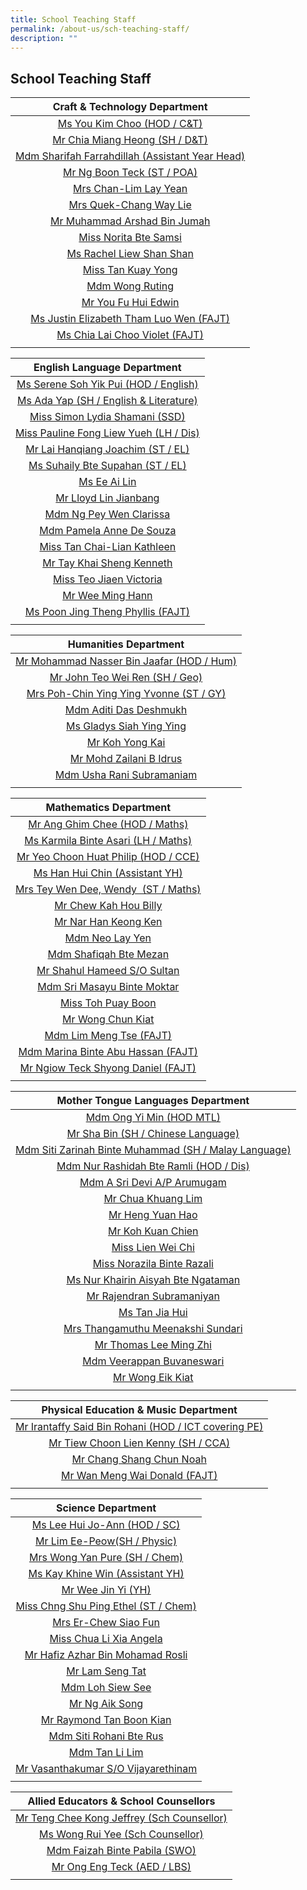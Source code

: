 ```yaml
---
title: School Teaching Staff
permalink: /about-us/sch-teaching-staff/
description: ""
---
```

## School Teaching Staff

| Craft & Technology Department |
|:---:|
| [Ms You Kim Choo (HOD / C&T)](mailto:you_kim_choo@schools.gov.sg) |
| [Mr Chia Miang Heong (SH / D&T)](mailto:chia_miang_heong@schools.gov.sg) |
| [Mdm Sharifah Farrahdillah (Assistant Year Head)](mailto:sharifah_farrahdillah_s_a@schools.gov.sg) |
| [Mr Ng Boon Teck (ST / POA)](mailto:ng_boon_teck@schools.gov.sg) |
| [Mrs Chan-Lim Lay Yean](mailto:lim_lay_yean@schools.gov.sg) |
| [Mrs Quek-Chang Way Lie](mailto:chang_way_lie@schools.gov.sg) |
| [Mr Muhammad Arshad Bin Jumah](mailto:muhammad_arshad_jumah@schools.gov.sg) |
| [Miss Norita Bte Samsi](mailto:norita_samsi@schools.gov.sg) |
| [Ms Rachel Liew Shan Shan](mailto:liew_shan_shan@schools.gov.sg) |
| [Miss Tan Kuay Yong](mailto:tan_kuay_yong@schools.gov.sg) |
| [Mdm Wong Ruting](mailto:wong_ruting@schools.gov.sg) |
| [Mr You Fu Hui Edwin](mailto:you_fu_hui@schools.gov.sg) |
| [Ms Justin Elizabeth Tham Luo Wen (FAJT)](mailto:justine_elizabeth_tham_luo@schools.gov.sg) |
| [Ms Chia Lai Choo Violet (FAJT)](mailto:chia_lai_choo_violet@schools.gov.sg) |
|  |

| English Language Department |
|:---:|
| [Ms Serene Soh Yik Pui (HOD / English)](mailto:soh_yik_pui@schools.gov.sg) |
| [Ms Ada Yap (SH / English & Literature)](mailto:ada_yap@schools.gov.sg) |
| [Miss Simon Lydia Shamani (SSD)](mailto:simon_lydia_shamani@schools.gov.sg) |
| [Miss Pauline Fong Liew Yueh (LH / Dis)](mailto:pauline_fong_liew_yueh@schools.gov.sg) |
| [Mr Lai Hanqiang Joachim (ST / EL)](mailto:lai_hanqiang_joachim@schools.gov.sg) |
| [Ms Suhaily Bte Supahan (ST / EL)](mailto:suhaily_supahan@schools.gov.sg) |
| [Ms Ee Ai Lin](mailto:ee_ai_lin@schools.gov.sg) |
| [Mr Lloyd Lin Jianbang](mailto:lloyd_lin_jianbang@schools.gov.sg) |
| [Mdm Ng Pey Wen Clarissa](mailto:clarissa_ng_pey_wen@schools.gov.sg) |
| [Mdm Pamela Anne De Souza](mailto:pamela_anne_de_souza@schools.gov.sg) |
| [Miss Tan Chai-Lian Kathleen](mailto:tan_chai-lian_kathleen@schools.gov.sg) |
| [Mr Tay Khai Sheng Kenneth](mailto:tay_khai_sheng_kenneth@schools.gov.sg) |
| [Miss Teo Jiaen Victoria](mailto:teo_jiaen@schools.gov.sg) |
| [Mr Wee Ming Hann](mailto:wee_ming_hann@schools.gov.sg) |
| [Ms Poon Jing Theng Phyllis (FAJT)](mailto:poon_jing_theng@schools.gov.sg) |
|  |

| Humanities Department |
|:---:|
| [Mr Mohammad Nasser Bin Jaafar (HOD / Hum)](mailto:mohammad_nasser_jaafar@schools.gov.sg) |
| [Mr John Teo Wei Ren (SH / Geo)](mailto:john_teo_wei_ren@schools.gov.sg) |
| [Mrs Poh-Chin Ying Ying Yvonne (ST / GY)](mailto:chin_ying_ying@schools.gov.sg) |
| [Mdm Aditi Das Deshmukh](mailto:aditi_das_deshmukh@schools.gov.sg) |
| [Ms Gladys Siah Ying Ying](mailto:gladys_siah_ying_ying@schools.gov.sg) |
| [Mr Koh Yong Kai](mailto:koh_yong_kai@schools.gov.sg) |
| [Mr Mohd Zailani B Idrus](mailto:mohd_zailani_b_idrus@schools.gov.sg) |
| [Mdm Usha Rani Subramaniam](mailto:usha_rani_subramaniam@schools.gov.sg) |
|  |

| Mathematics Department |
|:---:|
| [Mr Ang Ghim Chee (HOD / Maths)](mailto:ang_ghim_chee@schools.gov.sg) |
| [Ms Karmila Binte Asari (LH / Maths)](mailto:karmila_asari@schools.gov.sg) |
| [Mr Yeo Choon Huat Philip (HOD / CCE)](mailto:yeo_choon_huat@schools.gov.sg) |
| [Ms Han Hui Chin (Assistant YH)](mailto:han_hui_chin@schools.gov.sg) |
| [Mrs Tey Wen Dee, Wendy  (ST / Maths)](mailto:tan_wen_dee_wendy@schools.gov.sg) |
| [Mr Chew Kah Hou Billy](mailto:chew_kah_hou@schools.gov.sg) |
| [Mr Nar Han Keong Ken](mailto:nar_han_keong@schools.gov.sg) |
| [Mdm Neo Lay Yen](mailto:neo_lay_yen@schools.gov.sg) |
| [Mdm Shafiqah Bte Mezan](mailto:shafiqah_mezan@schools.gov.sg) |
| [Mr Shahul Hameed S/O Sultan](mailto:shahul_hameed_sultan@schools.gov.sg) |
| [Mdm Sri Masayu Binte Moktar](mailto:sri_masayu_moktar@schools.gov.sg) |
| [Miss Toh Puay Boon](mailto:toh_puay_boon@schools.gov.sg) |
| [Mr Wong Chun Kiat](mailto:wong_chun_kiat@schools.gov.sg) |
| [Mdm Lim Meng Tse (FAJT)](mailto:lim_meng_tse@schools.gov.sg) |
| [Mdm Marina Binte Abu Hassan (FAJT)](mailto:marina_abu_hassan@schools.gov.sg) |
| [Mr Ngiow Teck Shyong Daniel (FAJT)](mailto:ngiow_teck_shyong@schools.gov.sg) |
|  |  |

| Mother Tongue Languages Department |
|:---:|
| [Mdm Ong Yi Min (HOD MTL)](mailto:ong_yi_min@schools.gov.sg) |
| [Mr Sha Bin (SH / Chinese Language)](mailto:sha_bin@schools.gov.sg) |
| [Mdm Siti Zarinah Binte Muhammad (SH / Malay Language)](mailto:siti_zarinah_muhammad@schools.gov.sg) |
| [Mdm Nur Rashidah Bte Ramli (HOD / Dis)](mailto:nur_rashidah_ramli@schools.gov.sg) |
| [Mdm A Sri Devi A/P Arumugam](mailto:a_sri_devi_arumugam@schools.gov.sg) |
| [Mr Chua Khuang Lim](mailto:chua_khuang_lim@schools.gov.sg) |
| [Mr Heng Yuan Hao](mailto:heng_yuan_hao@schools.gov.sg) |
| [Mr Koh Kuan Chien](mailto:koh_kuan_chien@schools.gov.sg) |
| [Miss Lien Wei Chi](mailto:lien_wei_chi@schools.gov.sg) |
| [Miss Norazila Binte Razali](mailto:norazila_razali@schools.gov.sg) |
| [Ms Nur Khairin Aisyah Bte Ngataman](mailto:nur_khairin_aisyah_ngataman@schools.gov.sg) |
| [Mr Rajendran Subramaniyan](mailto:rajendran_subramaniyan@schools.gov.sg) |
| [Ms Tan Jia Hui](mailto:tan_jia_hui_b@schools.gov.sg) |
| [Mrs Thangamuthu Meenakshi Sundari](mailto:meenakshi_sundari@schools.gov.sg) |
| [Mr Thomas Lee Ming Zhi](mailto:thomas_lee_ming_zhi_a@schools.gov.sg) |
| [Mdm Veerappan Buvaneswari](mailto:veerappan_buvaneswari@schools.gov.sg) |
| [Mr Wong Eik Kiat](mailto:wong_eik_kiat@schools.gov.sg) |
|  |

| Physical Education & Music Department |
|:---:|
| [Mr Irantaffy Said Bin Rohani (HOD / ICT covering PE)](mailto:irantaffy_said_b_rohani@schools.gov.sg) |
| [Mr Tiew Choon Lien Kenny (SH / CCA)](mailto:tiew_choon_lien@schools.gov.sg) |
| [Mr Chang Shang Chun Noah](mailto:chang_shang_chun_noah@schools.gov.sg) |
| [Mr Wan Meng Wai Donald (FAJT)](mailto:wan_meng_wai_donald@schools.gov.sg) |
|  |

| Science Department |
|:---:|
| [Ms Lee Hui Jo-Ann (HOD / SC)](mailto:lee_hui@schools.gov.sg) |
| [Mr Lim Ee-Peow(SH / Physic)](mailto:lim_ee-peow@schools.gov.sg) |
| [Mrs Wong Yan Pure (SH / Chem)](mailto:ang_yan_pure@schools.gov.sg) |
| [Ms Kay Khine Win (Assistant YH)](mailto:kay_khine_win@schools.gov.sg) |
| [Mr Wee Jin Yi (YH)](mailto:wee_jin_yi@schools.gov.sg) |
| [Miss Chng Shu Ping Ethel (ST / Chem)](mailto:chng_shu_ping_ethel@schools.gov.sg) |
| [Mrs Er-Chew Siao Fun](mailto:chew_siao_fun@schools.gov.sg) |
| [Miss Chua Li Xia Angela](mailto:chua_li_xia_angela@schools.gov.sg) |
| [Mr Hafiz Azhar Bin Mohamad Rosli](mailto:hafiz_azhar_mohamad_rosli@schools.gov.sg) |
| [Mr Lam Seng Tat](mailto:lam_seng_tat@schools.gov.sg) |
| [Mdm Loh Siew See](mailto:loh_siew_see@schools.gov.sg) |
| [Mr Ng Aik Song](mailto:ng_aik_song@schools.gov.sg) |
| [Mr Raymond Tan Boon Kian](mailto:raymond_tan_boon_kian@schools.gov.sg) |
| [Mdm Siti Rohani Bte Rus](mailto:siti_rohani_rus@schools.gov.sg) |
| [Mdm Tan Li Lim](mailto:tan_li_lim@schools.gov.sg) |
| [Mr Vasanthakumar S/O Vijayarethinam](mailto:vasanthakumar_vijayarethinam@schools.gov.sg) |
|  |

| Allied Educators & School Counsellors |
|:---:|
| [Mr Teng Chee Kong Jeffrey (Sch Counsellor)](mailto:teng_chee_kong@schools.gov.sg) |
| [Ms Wong Rui Yee (Sch Counsellor)](mailto:wong_rui_yee@schools.gov.sg) |
| [Mdm Faizah Binte Pabila (SWO)](mailto:faizah_pabila@schools.gov.sg) |
| [Mr Ong Eng Teck (AED / LBS)](mailto:ong_eng_teck@schools.gov.sg) |
|  |